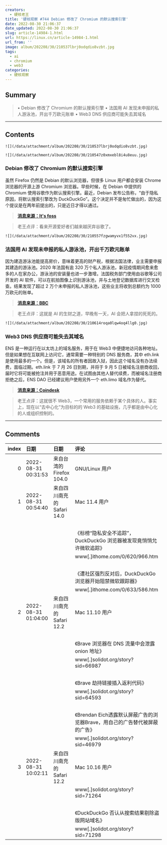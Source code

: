 ```yaml
---
creators:
  - 硬核老王
title: '硬核观察 #744 Debian 修改了 Chromium 的默认搜索引擎'
date: 2022-08-30 21:06:37
date_updated: 2022-08-30 21:06:37
slug: article-14984-1.html
url: https://linux.cn/article-14984-1.html
url_from: ''
image: album/202208/30/210537lbrj0odqdio8vzbt.jpg
tags:
  - ai
  - chromium
  - web3
categories:
  - 硬核观察
---
```


## Summary

> • Debian 修改了 Chromium 的默认搜索引擎 • 法国用 AI 发现未申报的私人游泳池，开出千万欧元账单 • Web3 DNS 供应商可能失去其域名

***

<!-- more -->

## Contents

`![](/data/attachment/album/202208/30/210537lbrj0odqdio8vzbt.jpg)`

`![](/data/attachment/album/202208/30/210547z0xmxebl8i4u8euu.jpg)`

### Debian 修改了 Chromium 的默认搜索引擎

虽然 Firefox 仍然是 Debian 的默认浏览器，但很多 Linux 用户都会安装 Chrome 浏览器的开源上游 Chromium 浏览器。早些时候，在 Debian 中提供的 Chromium 使用谷歌作为默认搜索引擎。最近，Debian 发布公告称，“由于隐私原因，将默认搜索引擎改为 DuckDuckGo”。这个决定并不是匆忙做出的，因为这个提议是在两年前提出的，只是近日才得以通过。

> 
> **[消息来源：It's foss](https://news.itsfoss.com/debian-duckduckgo-default-chromium/)**
> 
> 
> 

> 
> 老王点评：看来开源爱好者们越来越厌弃谷歌了。
> 
> 
> 

`![](/data/attachment/album/202208/30/210557fzgwamyvx1f552vx.jpg)`

### 法国用 AI 发现未申报的私人游泳池，开出千万欧元账单

因为建造游泳池能提高房价，意味着更高的财产税，根据法国法律，业主需要申报其建造的游泳池。2020 年法国有逾 320 万个私人游泳池，新冠疫情期间愈来愈多的人在家办公，游泳池的安装量也进一步激增。法国税务部门使用由谷歌等公司开发的 AI 软件，可以在航拍图像上识别游泳池，并与土地登记数据库进行交叉检查。结果发现了超过 2 万个未申报的私人游泳池，这些业主将收到总额约为 1000 万欧元的账单。

> 
> **[消息来源：BBC](https://www.bbc.com/news/world-europe-62717599)**
> 
> 
> 

> 
> 老王点评：这就是 AI 的生财之道，早晚有一天，AI 会把人拿捏的死死的。
> 
> 
> 

`![](/data/attachment/album/202208/30/210614roqa0lqw4oq4llg0.jpg)`

### Web3 DNS 供应商可能失去其域名

ENS 是一种运行在以太坊上的域名服务，用于在 Web3 中便捷地访问各种地址。但是如果想在互联网上访问它，通常需要一种特别的 DNS 服务商，其中 eth.link 是使用最多的一个。但是，该域名的所有者因故入狱，因此这个域名没有办法续费，面临过期。eth.link 于 7 月 26 日到期，并将于 9 月 5 日被域名注册商收回，届时它将可能被抢注并用于恶意用途。在试图由其他人替代续费，而被域名注册商拒绝之后，ENS DAO 已经建议用户使用另外一个 eth.limo 域名作为替代。

> 
> **[消息来源：Coindesk](https://www.coindesk.com/tech/2022/08/26/web3-domain-name-service-could-lose-its-web-address-because-programmer-who-can-renew-it-sits-in-jail/)**
> 
> 
> 

> 
> 老王点评：这就很不 Web3，一个常用的服务依赖于某个具体的人。事实上，现在以“去中心化”为目标的的 Web3 的基础设施，几乎都是由中心化的人或组织控制的。
> 
> 
>

***

## Comments

|   index | 日期                | 日期                                      | 评论                                                                                                                          |
|--------:|:--------------------|:------------------------------------------|:------------------------------------------------------------------------------------------------------------------------------|
|       0 | 2022-08-31 00:31:53 | 来自台湾的 Firefox 104.0|GNU/Linux 用户   | 互联网web3从投资角度感觉就是骗局吧，中心化和去中心化是相辅相成的，早就不是什么一棒子打死的事情了 |
|       1 | 2022-08-31 00:54:40 | 来自四川南充的 Safari 14.0|Mac 11.4 用户  | DuckDuckGo 也不是白莲花啊，鬼知道后面又会偷偷搞啥事。<br />                                      |
|         |                     |                                           | <br />                                                                                           |
|         |                     |                                           | 《标榜“隐私安全不追踪”，DuckDuckGo 浏览器被发现竟悄悄允许微软追踪》<br />                                                   |
|         |                     |                                           | www[.]ithome.com/0/620/966.htm<br />                                                             |
|         |                     |                                           | <br />                                                                |
|         |                     |                                           | 《遭社区强烈反对后，DuckDuckGo 浏览器开始阻禁微软跟踪器》<br />                                                         |
|         |                     |                                           | www[.]ithome.com/0/633/586.htm                                                                   |
|       2 | 2022-08-31 01:04:00 | 来自四川南充的 Safari 12.2|Mac 11.10 用户 | 还有 Brave 浏览器，打着保护隐私的晃子。<br />                                                    |
|         |                     |                                           | <br />                                                                                           |
|         |                     |                                           | 《Brave 浏览器在 DNS 流量中会泄露 onion 地址》<br />                                                           |
|         |                     |                                           | www[.]solidot.org/story?sid=66987<br />                                                          |
|         |                     |                                           | <br />                                                                             |
|         |                     |                                           | 《Brave 劫持链接插入返利代码》<br />                                                                         |
|         |                     |                                           | www[.]solidot.org/story?sid=64593<br />                                                          |
|         |                     |                                           | <br />                                                                                           |
|         |                     |                                           | 《Brendan Eich透露默认屏蔽广告的浏览器Brave，用自己的广告替代被屏蔽的广告》<br />                                             |
|         |                     |                                           | www[.]solidot.org/story?sid=46979                                                                |
|       3 | 2022-08-31 10:02:11 | 来自四川南充的 Safari 12.2|Mac 10.16 用户 | 《DuckDuckGo 从搜索结果移除盗版网站和 YouTube-DL》<br />                                         |
|         |                     |                                           | www[.]solidot.org/story?sid=71264<br />                                                          |
|         |                     |                                           | <br />                                                                                           |
|         |                     |                                           | 《DuckDuckGo 否认从搜索结果剔除盗版网站域名》<br />                                                               |
|         |                     |                                           | www[.]solidot.org/story?sid=71298                                                                |
